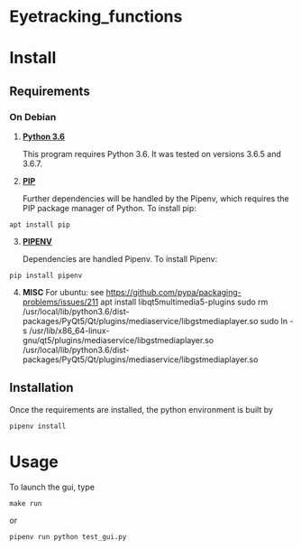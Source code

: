 # Eyetracking_functions

# Install

## Requirements

### On Debian

1. __[Python 3.6](https://www.python.org/downloads/)__

    This program requires Python 3.6. It was tested on versions 3.6.5 and 3.6.7.

2. __[PIP](https://pypi.org/project/pip/)__

    Further dependencies will be handled by the Pipenv, which requires the PIP package manager of Python.
    To install pip:
```
apt install pip
```

3. __[PIPENV](https://docs.python-guide.org/dev/virtualenvs/)__

    Dependencies are handled Pipenv. To install Pipenv:
```
pip install pipenv
```

4. __MISC__
For ubuntu: see https://github.com/pypa/packaging-problems/issues/211
apt install libqt5multimedia5-plugins
sudo rm /usr/local/lib/python3.6/dist-packages/PyQt5/Qt/plugins/mediaservice/libgstmediaplayer.so
sudo ln -s /usr/lib/x86_64-linux-gnu/qt5/plugins/mediaservice/libgstmediaplayer.so /usr/local/lib/python3.6/dist-packages/PyQt5/Qt/plugins/mediaservice/libgstmediaplayer.so

## Installation

Once the requirements are installed, the python environment is built by
```
pipenv install
```

# Usage

To launch the gui, type

```
make run
```
or
```
pipenv run python test_gui.py
```
